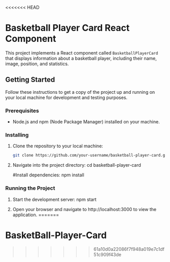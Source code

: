 <<<<<<< HEAD
# Basketball Player Card React Component

This project implements a React component called `BasketballPlayerCard` that displays information about a basketball player, including their name, image, position, and statistics.

## Getting Started

Follow these instructions to get a copy of the project up and running on your local machine for development and testing purposes.

### Prerequisites

- Node.js and npm (Node Package Manager) installed on your machine.

### Installing

1. Clone the repository to your local machine:

   ```bash
   git clone https://github.com/your-username/basketball-player-card.git
2. Navigate into the project directory:
   cd basketball-player-card

   #Install dependencies:
   npm install

### Running the Project
 
 1. Start the development server:
   npm start

 2. Open your browser and navigate to http://localhost:3000 to view the application.
=======
# BasketBall-Player-Card
>>>>>>> 61a10d0a22086f7f948a019e7c1df51c909f43de
